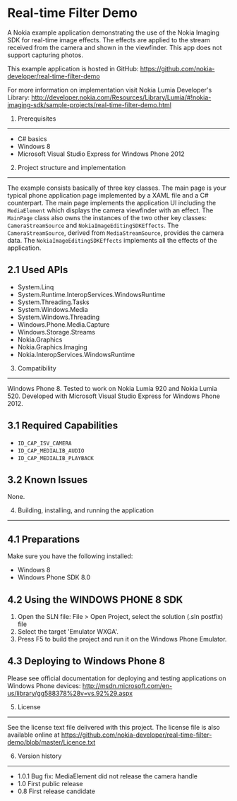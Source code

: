 Real-time Filter Demo
=====================

A Nokia example application demonstrating the use of the Nokia Imaging SDK for
real-time image effects. The effects are applied to the stream received from the
camera and shown in the viewfinder. This app does not support capturing photos. 

This example application is hosted in GitHub:
https://github.com/nokia-developer/real-time-filter-demo

For more information on implementation visit Nokia Lumia
Developer's Library:
http://developer.nokia.com/Resources/Library/Lumia/#!nokia-imaging-sdk/sample-projects/real-time-filter-demo.html


1. Prerequisites
-------------------------------------------------------------------------------

* C# basics
* Windows 8
* Microsoft Visual Studio Express for Windows Phone 2012


2. Project structure and implementation
-------------------------------------------------------------------------------

The example consists basically of three key classes. The main page is your
typical phone application page implemented by a XAML file and a C# counterpart.
The main page implements the application UI including the `MediaElement` which
displays the camera viewfinder with an effect. The `MainPage` class also owns
the instances of the two other key classes: `CameraStreamSource` and
`NokiaImageEditingSDKEffects`. The `CameraStreamSource`, derived from
`MediaStreamSource`, provides the camera data. The `NokiaImageEditingSDKEffects`
implements all the effects of the application. 

2.1 Used APIs
-------------

* System.Linq
* System.Runtime.InteropServices.WindowsRuntime
* System.Threading.Tasks
* System.Windows.Media
* System.Windows.Threading
* Windows.Phone.Media.Capture
* Windows.Storage.Streams
* Nokia.Graphics
* Nokia.Graphics.Imaging
* Nokia.InteropServices.WindowsRuntime


3. Compatibility
-------------------------------------------------------------------------------

Windows Phone 8. Tested to work on Nokia Lumia 920 and Nokia Lumia 520.
Developed with Microsoft Visual Studio Express for Windows Phone 2012.

3.1 Required Capabilities
-------------------------

* `ID_CAP_ISV_CAMERA`
* `ID_CAP_MEDIALIB_AUDIO`
* `ID_CAP_MEDIALIB_PLAYBACK`

3.2 Known Issues
----------------

None.


4. Building, installing, and running the application
-------------------------------------------------------------------------------

4.1 Preparations
----------------

Make sure you have the following installed:

* Windows 8
* Windows Phone SDK 8.0

4.2 Using the WINDOWS PHONE 8 SDK
---------------------------------

1. Open the SLN file:
   File > Open Project, select the solution (.sln postfix) file
2. Select the target 'Emulator WXGA'.
3. Press F5 to build the project and run it on the Windows Phone Emulator.

4.3 Deploying to Windows Phone 8
--------------------------------

Please see official documentation for deploying and testing applications on
Windows Phone devices:
http://msdn.microsoft.com/en-us/library/gg588378%28v=vs.92%29.aspx


5. License
-------------------------------------------------------------------------------

See the license text file delivered with this project. The license file is also
available online at
https://github.com/nokia-developer/real-time-filter-demo/blob/master/Licence.txt


6. Version history
-------------------------------------------------------------------------------

* 1.0.1 Bug fix: MediaElement did not release the camera handle
* 1.0 First public release
* 0.8 First release candidate

